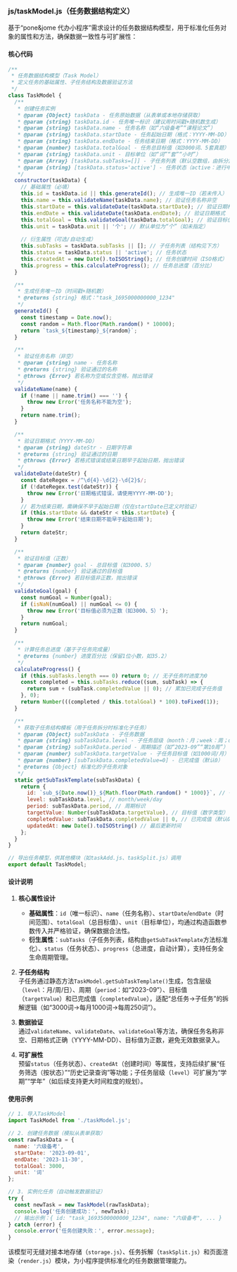 ### js/taskModel.js（任务数据结构定义）  

基于“pone&jome 代办小程序”需求设计的任务数据结构模型，用于标准化任务对象的属性和方法，确保数据一致性与可扩展性：  


#### **核心代码**  
```javascript
/**
 * 任务数据结构模型（Task Model）
 * 定义任务的基础属性、子任务结构及数据验证方法
 */
class TaskModel {
  /**
   * 创建任务实例
   * @param {Object} taskData - 任务原始数据（从表单或本地存储获取）
   * @param {string} taskData.id - 任务唯一标识（建议用时间戳+随机数生成）
   * @param {string} taskData.name - 任务名称（如“六级备考”“课程论文”）
   * @param {string} taskData.startDate - 任务起始日期（格式：YYYY-MM-DD）
   * @param {string} taskData.endDate - 任务结束日期（格式：YYYY-MM-DD）
   * @param {number} taskData.totalGoal - 任务总目标值（如3000词、5套真题）
   * @param {string} taskData.unit - 目标单位（如“词”“套”“小时”）
   * @param {Array} [taskData.subTasks=[]] - 子任务列表（默认空数组，由拆分算法生成）
   * @param {string} [taskData.status='active'] - 任务状态（active：进行中；completed：已完成；paused：暂停）
   */
  constructor(taskData) {
    // 基础属性（必填）
    this.id = taskData.id || this.generateId(); // 生成唯一ID（若未传入）
    this.name = this.validateName(taskData.name); // 验证任务名称非空
    this.startDate = this.validateDate(taskData.startDate); // 验证日期格式
    this.endDate = this.validateDate(taskData.endDate); // 验证日期格式
    this.totalGoal = this.validateGoal(taskData.totalGoal); // 验证目标值为正数
    this.unit = taskData.unit || '个'; // 默认单位为“个”（如未指定）
    
    // 衍生属性（可选/自动生成）
    this.subTasks = taskData.subTasks || []; // 子任务列表（结构见下方）
    this.status = taskData.status || 'active'; // 任务状态
    this.createdAt = new Date().toISOString(); // 任务创建时间（ISO格式）
    this.progress = this.calculateProgress(); // 任务总进度（百分比）
  }

  /**
   * 生成任务唯一ID（时间戳+随机数）
   * @returns {string} 格式："task_1695000000000_1234"
   */
  generateId() {
    const timestamp = Date.now();
    const random = Math.floor(Math.random() * 10000);
    return `task_${timestamp}_${random}`;
  }

  /**
   * 验证任务名称（非空）
   * @param {string} name - 任务名称
   * @returns {string} 验证通过的名称
   * @throws {Error} 若名称为空或仅含空格，抛出错误
   */
  validateName(name) {
    if (!name || name.trim() === '') {
      throw new Error('任务名称不能为空');
    }
    return name.trim();
  }

  /**
   * 验证日期格式（YYYY-MM-DD）
   * @param {string} dateStr - 日期字符串
   * @returns {string} 验证通过的日期
   * @throws {Error} 若格式错误或结束日期早于起始日期，抛出错误
   */
  validateDate(dateStr) {
    const dateRegex = /^\d{4}-\d{2}-\d{2}$/;
    if (!dateRegex.test(dateStr)) {
      throw new Error('日期格式错误，请使用YYYY-MM-DD');
    }
    // 若为结束日期，需确保不早于起始日期（仅在startDate已定义时验证）
    if (this.startDate && dateStr < this.startDate) {
      throw new Error('结束日期不能早于起始日期');
    }
    return dateStr;
  }

  /**
   * 验证目标值（正数）
   * @param {number} goal - 总目标值（如3000、5）
   * @returns {number} 验证通过的目标值
   * @throws {Error} 若目标值非正数，抛出错误
   */
  validateGoal(goal) {
    const numGoal = Number(goal);
    if (isNaN(numGoal) || numGoal <= 0) {
      throw new Error('目标值必须为正数（如3000、5）');
    }
    return numGoal;
  }

  /**
   * 计算任务总进度（基于子任务完成量）
   * @returns {number} 进度百分比（保留1位小数，如35.2）
   */
  calculateProgress() {
    if (this.subTasks.length === 0) return 0; // 无子任务时进度为0
    const completed = this.subTasks.reduce((sum, subTask) => {
      return sum + (subTask.completedValue || 0); // 累加已完成子任务值
    }, 0);
    return Number(((completed / this.totalGoal) * 100).toFixed(1));
  }

  /**
   * 获取子任务结构模板（用于任务拆分时标准化子任务）
   * @param {Object} subTaskData - 子任务数据
   * @param {string} subTaskData.level - 子任务层级（month：月；week：周；day：日）
   * @param {string} subTaskData.period - 周期描述（如“2023-09”“第10周”）
   * @param {number} subTaskData.targetValue - 子任务目标值（如1000词/月）
   * @param {number} [subTaskData.completedValue=0] - 已完成值（默认0）
   * @returns {Object} 标准化的子任务对象
   */
  static getSubTaskTemplate(subTaskData) {
    return {
      id: `sub_${Date.now()}_${Math.floor(Math.random() * 1000)}`, // 子任务唯一ID
      level: subTaskData.level, // month/week/day
      period: subTaskData.period, // 周期标识
      targetValue: Number(subTaskData.targetValue), // 目标值（数字类型）
      completedValue: subTaskData.completedValue || 0, // 已完成值（默认0）
      updatedAt: new Date().toISOString() // 最后更新时间
    };
  }
}

// 导出任务模型，供其他模块（如taskAdd.js、taskSplit.js）调用
export default TaskModel;
```


#### **设计说明**  
1. **核心属性设计**  
   - **基础属性**：`id`（唯一标识）、`name`（任务名称）、`startDate`/`endDate`（时间范围）、`totalGoal`（总目标值）、`unit`（目标单位），均通过构造函数参数传入并严格验证，确保数据合法性。  
   - **衍生属性**：`subTasks`（子任务列表，结构由`getSubTaskTemplate`方法标准化）、`status`（任务状态）、`progress`（总进度，自动计算），支持任务全生命周期管理。  

2. **子任务结构**  
   子任务通过静态方法`TaskModel.getSubTaskTemplate()`生成，包含层级（`level`：月/周/日）、周期（`period`：如“2023-09”）、目标值（`targetValue`）和已完成值（`completedValue`），适配“总任务→子任务”的拆解逻辑（如“3000词→每月1000词→每周250词”）。  

3. **数据验证**  
   通过`validateName`、`validateDate`、`validateGoal`等方法，确保任务名称非空、日期格式正确（YYYY-MM-DD）、目标值为正数，避免无效数据录入。  

4. **可扩展性**  
   预留`status`（任务状态）、`createdAt`（创建时间）等属性，支持后续扩展“任务筛选（按状态）”“历史记录查询”等功能；子任务层级（`level`）可扩展为“学期”“学年”（如后续支持更大时间粒度的规划）。  


#### **使用示例**  
```javascript
// 1. 导入TaskModel
import TaskModel from './taskModel.js';

// 2. 创建任务数据（模拟从表单获取）
const rawTaskData = {
  name: '六级备考',
  startDate: '2023-09-01',
  endDate: '2023-11-30',
  totalGoal: 3000,
  unit: '词'
};

// 3. 实例化任务（自动触发数据验证）
try {
  const newTask = new TaskModel(rawTaskData);
  console.log('任务创建成功：', newTask);
  // 输出示例：{ id: "task_1693500000000_1234", name: "六级备考", ... }
} catch (error) {
  console.error('任务创建失败：', error.message);
}
```  

该模型可无缝对接本地存储（`storage.js`）、任务拆解（`taskSplit.js`）和页面渲染（`render.js`）模块，为小程序提供标准化的任务数据管理能力。
